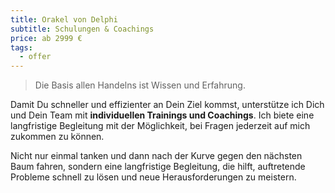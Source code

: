 ```yaml
---
title: Orakel von Delphi
subtitle: Schulungen & Coachings
price: ab 2999 €
tags:
  - offer
---
```


> Die Basis allen Handelns ist Wissen und Erfahrung.

Damit Du schneller und effizienter an Dein Ziel kommst, unterstütze ich Dich und Dein Team mit **individuellen Trainings und Coachings**.
Ich biete eine langfristige Begleitung mit der Möglichkeit, bei Fragen jederzeit auf mich zukommen zu können.

Nicht nur einmal tanken und dann nach der Kurve gegen den nächsten Baum fahren,
sondern eine langfristige Begleitung, die hilft, auftretende Probleme schnell zu lösen und neue Herausforderungen zu meistern.
